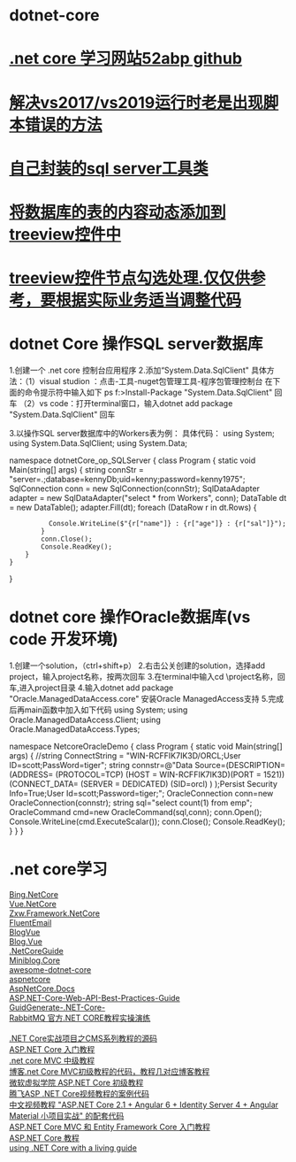 # dotnet-core
# <a href="https://github.com/52abp">.net core 学习网站52abp github</a>
# <a href="https://www.jianshu.com/p/774287dcdd4e">解决vs2017/vs2019运行时老是出现脚本错误的方法</a>
# <a href="https://github.com/kennycaiguo/dotnet-core/blob/master/SqlUtils.cs">自己封装的sql server工具类</a>
# <a href="https://github.com/kennycaiguo/asp.net/blob/master/%E5%B0%86%E6%95%B0%E6%8D%AE%E5%BA%93%E7%9A%84%E8%A1%A8%E7%9A%84%E5%86%85%E5%AE%B9%E5%8A%A8%E6%80%81%E6%B7%BB%E5%8A%A0%E5%88%B0treeview%E6%8E%A7%E4%BB%B6%E4%B8%AD.txt">将数据库的表的内容动态添加到treeview控件中</a>
# <a href="https://github.com/kennycaiguo/asp.net/blob/master/treeview%E6%8E%A7%E4%BB%B6%E8%8A%82%E7%82%B9%E5%8B%BE%E9%80%89%E5%A4%84%E7%90%86.txt">treeview控件节点勾选处理.仅仅供参考，要根据实际业务适当调整代码</a>
# dotnet Core 操作SQL server数据库
1.创建一个 .net core 控制台应用程序
2.添加“System.Data.SqlClient"
具体方法：（1）visual studion ：点击-工具-nuget包管理工具-程序包管理控制台
在下面的命令提示符中输入如下
ps f:\>Install-Package "System.Data.SqlClient" 回车
         （2）vs code：打开terminal窗口，输入dotnet add package "System.Data.SqlClient" 回车
         
3.以操作SQL server数据库中的Workers表为例：
具体代码：
using System;
using System.Data.SqlClient;
using System.Data;



namespace dotnetCore_op_SQLServer
{
    class Program
    {
        static void Main(string[] args)
        {
            string connStr = "server=.;database=kennyDb;uid=kenny;password=kenny1975";
            SqlConnection conn = new SqlConnection(connStr);
            SqlDataAdapter adapter = new SqlDataAdapter("select * from Workers", conn);
            DataTable dt = new DataTable();
            adapter.Fill(dt);
            foreach (DataRow r in dt.Rows)
            {

              Console.WriteLine($"{r["name"]} : {r["age"]} : {r["sal"]}");
            }
            conn.Close();
            Console.ReadKey();
        }
    }
}


# dotnet core 操作Oracle数据库(vs code 开发环境)
1.创建一个solution，（ctrl+shift+p）
2.右击公关创建的solution，选择add project，输入project名称，按两次回车
3.在terminal中输入cd \project名称，回车,进入project目录
4.输入dotnet add package "Oracle.ManagedDataAccess.core" 安装Oracle ManagedAccess支持
5.完成后再main函数中加入如下代码
using System;
using Oracle.ManagedDataAccess.Client;
using Oracle.ManagedDataAccess.Types;
 

namespace NetcoreOracleDemo
{
    class Program
    {
        static void Main(string[] args)
        {
            //string ConnectString = "WIN-RCFFIK7IK3D/ORCL;User ID=scott;PassWord=tiger";
            string connstr=@"Data Source=(DESCRIPTION=
                                      (ADDRESS= (PROTOCOL=TCP) (HOST = WIN-RCFFIK7IK3D)(PORT = 1521))
                                           (CONNECT_DATA=
                                                (SERVER = DEDICATED)
                                                (SID=orcl)
                                             )
                                       );Persist Security Info=True;User Id=scott;Password=tiger;";
            OracleConnection conn=new OracleConnection(connstr);
            string sql="select count(1) from emp";
            OracleCommand cmd=new OracleCommand(sql,conn);
            conn.Open();
            Console.WriteLine(cmd.ExecuteScalar());
            conn.Close();
            Console.ReadKey();
        }
    }
}

# .net core学习
<a href="https://github.com/kennycaiguo/Bing.NetCore">Bing.NetCore</a><br/>
<a href="https://github.com/kennycaiguo/Vue.NetCore">Vue.NetCore</a><br/>
<a href="https://github.com/kennycaiguo/Zxw.Framework.NetCore">Zxw.Framework.NetCore</a><br/>
<a href="https://github.com/kennycaiguo/FluentEmail">FluentEmail</a><br/>
<a href="https://github.com/kennycaiguo/BlogVue">BlogVue</a><br/>
<a href="https://github.com/kennycaiguo/Blog.Vue">Blog.Vue</a><br/>
<a href="https://github.com/kennycaiguo/.NetCoreGuide">.NetCoreGuide</a><br/>
<a href="https://github.com/kennycaiguo/Miniblog.Core">Miniblog.Core</a><br/>
<a href="https://github.com/kennycaiguo/awesome-dotnet-core">awesome-dotnet-core</a><br/>
<a href="https://github.com/kennycaiguo/aspnetcore">aspnetcore</a><br/>
<a href="https://github.com/kennycaiguo/AspNetCore.Docs">AspNetCore.Docs</a><br/>
<a href="https://github.com/kennycaiguo/ASP.NET-Core-Web-API-Best-Practices-Guide">ASP.NET-Core-Web-API-Best-Practices-Guide</a><br/>
<a href="https://github.com/kennycaiguo/GuidGenerate-.NET-Core-">GuidGenerate-.NET-Core-</a><br/>
<a href="https://github.com/kennycaiguo/RabbitMQ">RabbitMQ 官方.NET CORE教程实操演练</a><br/>
<a href="https://github.com/kennycaiguo/Czar.Cms"></a><br/>
<a href="https://github.com/kennycaiguo/Czar.Cms">.NET Core实战项目之CMS系列教程的源码</a><br/>
<a href="https://github.com/kennycaiguo/asp.net-core-tutorial">ASP.NET Core 入门教程</a><br/>
<a href="https://github.com/kennycaiguo/.net-core-mvc-intermediate">.net core MVC 中级教程</a><br/>
<a href="https://github.com/kennycaiguo/.net-Core-MVC-">博客.net Core MVC初级教程的代码，教程几对应博客教程</a><br/>
<a href="https://github.com/kennycaiguo/ASP.NET-Core-Beginner-TranScript">微软虚拟学院 ASP.NET Core 初级教程</a><br/>
<a href="https://github.com/kennycaiguo/JesseTalkDemos">腾飞ASP .NET Core视频教程的案例代码</a><br/>
<a href="https://github.com/kennycaiguo/ASP.NET-Core-2.1-Angular-6-Demo">中文视频教程 "ASP.NET Core 2.1 + Angular 6 + Identity Server 4 + Angular Material 小项目实战" 的配套代码</a><br/>
<a href="https://github.com/kennycaiguo/netCoreStart">ASP.NET Core MVC 和 Entity Framework Core 入门教程</a><br/>
<a href="https://github.com/kennycaiguo/asp-core-tutorial">ASP.NET Core 教程</a><br/>
<a href="https://github.com/kennycaiguo/dotnetcore-front-end-guide">using .NET Core with a living guide</a><br/>
<a href=""></a>
<a href=""></a>
<a href=""></a>
<a href=""></a>
<a href=""></a>


